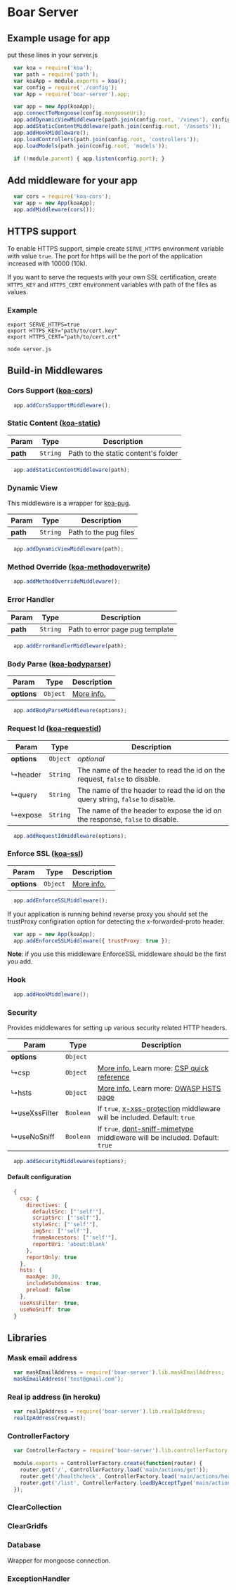 # Boar Server 

## Example usage for app

put these lines in your server.js
``` javascript
  var koa = require('koa');
  var path = require('path');
  var koaApp = module.exports = koa();
  var config = require('./config');
  var App = require('boar-server').app;

  var app = new App(koaApp);
  app.connectToMongoose(config.mongooseUri);
  app.addDynamicViewMiddleware(path.join(config.root, '/views'), config.env === 'development');
  app.addStaticContentMiddleware(path.join(config.root, '/assets'));
  app.addHookMiddleware();
  app.loadControllers(path.join(config.root, 'controllers'));
  app.loadModels(path.join(config.root, 'models'));

  if (!module.parent) { app.listen(config.port); }
```

## Add middleware for your app
``` javascript
  var cors = require('koa-cors');
  var app = new App(koaApp);
  app.addMiddleware(cors());
```

## HTTPS support
To enable HTTPS support, simple create `SERVE_HTTPS` environment variable with value `true`.
The port for https will be the port of the application increased with 10000 (10k).

If you want to serve the requests with your own SSL certification, create `HTTPS_KEY` and `HTTPS_CERT`
environment variables with path of the files as values.

### Example
```
export SERVE_HTTPS=true
export HTTPS_KEY="path/to/cert.key"
export HTTPS_CERT="path/to/cert.crt"

node server.js
```

## Build-in Middlewares

### Cors Support ([koa-cors](https://github.com/evert0n/koa-cors))

``` javascript
  app.addCorsSupportMiddleware();
```

### Static Content ([koa-static](https://github.com/koajs/static))

| Param | Type  | Description |
| ----- | ----- | ----------- |
| __path__ | `String` | Path to the static content's folder |

``` javascript
  app.addStaticContentMiddleware(path);
```

### Dynamic View

This middleware is a wrapper for [koa-pug](https://github.com/chrisyip/koa-pug).

| Param | Type  | Description |
| ----- | ----- | ----------- |
| __path__ | `String` | Path to the pug files |

``` javascript
  app.addDynamicViewMiddleware(path);
```

### Method Override ([koa-methodoverwrite](https://github.com/koa-modules/methodoverride))

``` javascript
  app.addMethodOverrideMiddleware();
```

### Error Handler

| Param | Type  | Description |
| ----- | ----- | ----------- |
| __path__ | `String` | Path to error page pug template |

``` javascript
  app.addErrorHandlerMiddleware(path);
```

### Body Parse ([koa-bodyparser](https://github.com/koajs/body-parser))

| Param | Type  | Description |
| ----- | ----- | ----------- |
| __options__ | `Object` | [More info.](https://github.com/koajs/bodyparser#options) |

``` javascript
  app.addBodyParseMiddleware(options);
```

### Request Id ([koa-requestid](https://github.com/seegno/koa-requestid))

| Param | Type  | Description |
| ----- | ----- | ----------- |
| __options__ | `Object` | _optional_ |
| ↳header | `String` | The name of the header to read the id on the request, `false` to disable. |
| ↳query  | `String` | The name of the header to read the id on the query string, `false` to disable. |
| ↳expose | `String` | The name of the header to expose the id on the response, `false` to disable. |

``` javascript
  app.addRequestIdmiddleware(options);
```

### Enforce SSL ([koa-ssl](https://github.com/jclem/koa-ssl))

| Param | Type  | Description |
| ----- | ----- | ----------- |
| __options__ | `Object` | [More info.](https://github.com/jclem/koa-ssl#use) |

``` javascript
  app.addEnforceSSLMiddleware();
```

If your application is running behind reverse proxy you should set the trustProxy configiration option for detecting the x-forwarded-proto header.
``` javascript
  var app = new App(koaApp);
  app.addEnforceSSLMiddleware({ trustProxy: true });
```

__Note__: if you use this middleware EnforceSSL middleware should be the first you add.


### Hook

``` javascript
  app.addHookMiddleware();
```

### Security
Provides middlewares for setting up various security related HTTP headers.

| Param | Type  | Description |
| ----- | ----- | ----------- |
| __options__ | `Object` |  |
| ↳csp | `Object` | [More info.](https://github.com/helmetjs/csp) Learn more: [CSP quick reference](http://content-security-policy.com/) |
| ↳hsts | `Object` | [More info.](https://github.com/helmetjs/hsts) Learn more: [OWASP HSTS page](https://www.owasp.org/index.php/HTTP_Strict_Transport_Security) |
| ↳useXssFilter | `Boolean` | If `true`, [x-xss-protection](https://github.com/helmetjs/x-xss-protection) middleware will be included. Default: `true` |
| ↳useNoSniff | `Boolean` |  If `true`, [dont-sniff-mimetype](https://github.com/helmetjs/dont-sniff-mimetype) middleware will be included. Default: `true` |

``` javascript
  app.addSecurityMiddlewares(options);
```

#### Default configuration
``` javascript
  {
    csp: {
      directives: {
        defaultSrc: ["'self'"],
        scriptSrc: ["'self'"],
        styleSrc: ["'self'"],
        imgSrc: ["'self'"],
        frameAncestors: ["'self'"],
        reportUri: 'about:blank'
      },
      reportOnly: true
    },
    hsts: {
      maxAge: 30,
      includeSubdomains: true,
      preload: false
    },
    useXssFilter: true,
    useNoSniff: true
  }
```


## Libraries

### Mask email address
``` javascript
  var maskEmailAddress = require('boar-server').lib.maskEmailAddress;
  maskEmailAddress('test@gmail.com');
```

### Real ip address (in heroku)
``` javascript
  var realIpAddress = require('boar-server').lib.realIpAddress;
  realIpAddress(request);
```

### ControllerFactory
``` javascript
  var ControllerFactory = require('boar-server').lib.controllerFactory;

  module.exports = ControllerFactory.create(function(router) {
    router.get('/', ControllerFactory.load('main/actions/get'));
    router.get('/healthcheck', ControllerFactory.load('main/actions/healthcheck/get'));
    router.get('/list', ControllerFactory.loadByAcceptType('main/actions/list/get'));
  });
```

### ClearCollection

### ClearGridfs

### Database

Wrapper for mongoose connection.

### ExceptionHandler
